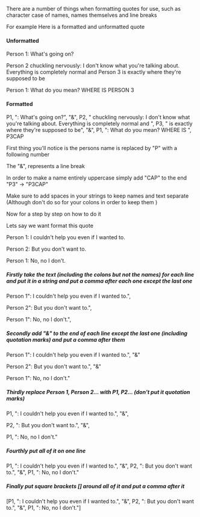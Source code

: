 There are a number of things when formatting quotes for use, such as character case of names, names themselves and line breaks

For example
Here is a formatted and unformatted quote

#### Unformatted
Person 1: What's going on? 

Person 2 chuckling nervously: I don't know what you're talking about. Everything is completely 
normal and Person 3 is exactly where they're supposed to be

Person 1: What do you mean? WHERE IS PERSON 3

#### Formatted
P1, ": What's going on?", "&", P2, " chuckling nervously: I don't know what you're talking about. Everything is completely normal and ", P3, " is exactly where they're supposed to be", "&", P1, ": What do you mean? WHERE IS ", P3CAP


First thing you'll notice is the persons name is replaced by "P" with a following number

The "&", represents a line break

In order to make a name entirely uppercase simply add "CAP" to the end "P3" -> "P3CAP"

Make sure to add spaces in your strings to keep names and text separate (Although don't do so for your colons in order to keep them )


Now for a step by step on how to do it

Lets say we want format this quote


Person 1: I couldn't help you even if I wanted to. 

Person 2: But you don't want to. 

Person 1: No, no I don't.

##### Firstly take the text (including the colons but not the names) for each line and put it in a string and put a comma after each one except the last one

Person 1": I couldn't help you even if I wanted to.",

Person 2": But you don't want to.",

Person 1": No, no I don't.",

##### Secondly add "&" to the end of each line except the last one (including quotation marks) and put a comma after them

Person 1": I couldn't help you even if I wanted to.", "&"

Person 2": But you don't want to.", "&"

Person 1": No, no I don't."

##### Thirdly replace Person 1, Person 2... with P1, P2... (don't put it quotation marks)

P1, ": I couldn't help you even if I wanted to.", "&",

P2, ": But you don't want to.", "&",

P1, ": No, no I don't."

##### Fourthly put all of it on one line

P1, ": I couldn't help you even if I wanted to.", "&", P2, ": But you don't want to.", "&", P1, ": No, no I don't."

##### Finally put square brackets [] around all of it and put a comma after it

[P1, ": I couldn't help you even if I wanted to.", "&", P2, ": But you don't want to.", "&", P1, ": No, no I don't."]